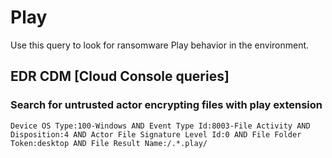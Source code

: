 # Play

Use this query to look for ransomware Play behavior in the environment.

## EDR CDM [Cloud Console queries]

### Search for untrusted actor encrypting files with play extension

```
Device OS Type:100-Windows AND Event Type Id:8003-File Activity AND Disposition:4 AND Actor File Signature Level Id:0 AND File Folder Token:desktop AND File Result Name:/.*.play/
```
